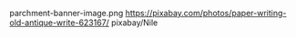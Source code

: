 parchment-banner-image.png https://pixabay.com/photos/paper-writing-old-antique-write-623167/ pixabay/Nile